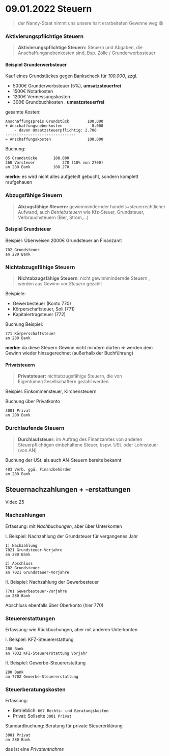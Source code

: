 # 09.01.2022 Steuern

> der Nanny-Staat nimmt uns unsere hart erarbeiteten Gewinne weg :weary: 



### Aktivierungspflichtige Steuern

> **Aktivierungspflichtige Steuern:** Steuern und Abgaben, die Anschaffungsnebenkosten sind, Bsp. Zölle / Grunderwerbssteuer



#### Beispiel Grunderwerbsteuer

Kauf eines Grundstückes gegen Bankscheck für *100.000*, zzgl.

- 5000€ Grunderwerbsteuer (5%), **umsatzsteuerfrei**
- 1500€ Notarkosten
- 1200€ Vermessungskosten
- 300€ Grundbuchkosten . **umsatzsteuerfrei**



gesamte Kosten:

```
Anschaffungspreis Grundstück        100.000
+ Anschaffungsnebenkosten             8.000
    - davon Umsatzsteuerpflichtig: 2.700
-------------------------------
= Anschaffungskosten                108.000
```



Buchung:

```
05 Grundstücke       108.000
260 Vorsteuer            270 (10% von 2700)
an 280 Bank          108.270
```

**merke:** es wird nicht alles aufgeteilt gebucht, sondern komplett raufgehauen



### Abzugsfähige Steuern

> **Abzugsfähige Steuern:** gewinnmindernder handels+steuerrechtlicher Aufwand, auch *Betriebsteuern* wie Kfz-Steuer, Grundsteuer, Verbrauchsteuern (Bier, Strom,...)

 

#### Beispiel Grundsteuer

Beispiel: Überweisen 2000€ Grundsteuer an Finanzamt

```
702 Grundsteuer 
an 280 Bank
```



### Nichtabzugsfähige Steuern

> **Nichtabzugsfähige Steuern**: nicht gewinnmindernde Steuern , werden aus Gewinn  *vor Steuern* gezahlt

Beispiele:

- Gewerbesteuer (Konto 770)
- Körperschaftsteuer, Soli (771)
- Kapitalertragsteuer (772)

Buchung Beispiel:

```
771 Körperschaftsteuer
an 280 Bank
```



**merke:** da diese Steuern Gewinn nicht mindern dürfen => werden dem Gewinn wieder hinzugerechnet (außerhalb der Buchführung)

#### Privatsteuern

>  **Privatsteuer:** nichtabzugsfähige Steuern, die von Eigentümer/Gesellschaftern gezahl werden

Beispiel: Einkommensteuer, Kirchensteuern

Buchung über Privatkonto

```
3001 Privat
an 280 Bank
```



### Durchlaufende Steuern

> **Durchlaufsteuer:** im Auftrag des Finanzamtes von anderen Steuerpflichtigen einbehaltene Steuer, bspw. USt. oder Lohnsteuer (von AN)

Buchung der USt. als auch AN-Steuern bereits bekannt

```
483 Verb. ggü. Finanzbehörden
an 280 Bank
```





## Steuernachzahlungen + -erstattungen

Video 25

### Nachzahlungen

Erfassung: mit *Nachbuchungen*, aber über Unterkonten

I. Beispiel: Nachzahlung der Grundsteuer für vergangenes Jahr

```
1) Nachzahlung
7021 Grundsteuer-Vorjahre
an 280 Bank

2) Abschluss
702 Grundsteuer
an 7021 Grundsteuer-Vorjahre
```

II. Beispiel: Nachzahlung der Gewerbesteuer 

```
7701 Gewerbesteuer-Vorjahre
an 280 Bank
```

Abschluss ebenfalls über Oberkonto (hier 770)



### Steuererstattungen

Erfassung: wie Rückbuchungen, aber mit anderen Unterkonten

I. Beispiel: KFZ-Steuererstattung

```
280 Bank
an 7032 KFZ-Steuererstattung Vorjahr
```

II. Beispiel: Gewerbe-Steuererstattung

```
280 Bank
an 7702 Gewerbe-Steuererstattung
```



### Steuerberatungskosten

Erfassung:

- Betrieblich: `667 Rechts- und Beratungskosten`
- Privat: Sollseite `3001 Privat`

Standardbuchung: Beratung für private Steuererklärung

```
3001 Privat
an 280 Bank
```

das ist eine *Privatentnahme*





